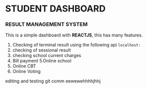 # STUDENT DASHBOARD

### RESULT MANAGEMENT SYSTEM

This is a simple dashboard with **REACTJS**, this has many features.

1. Checking of terminal result using the following api
   `localhost:`
2. checking of sessional result
3. checking school current charges
4. Bill payment
   5.Online school
5. Online CBT
6. Online Voting

editing and testing git comm
eewewehhhhjhhj
